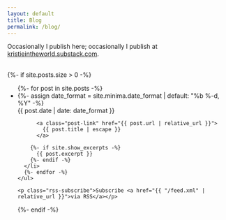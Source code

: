 ```yaml
---
layout: default
title: Blog
permalink: /blog/
---
```


<div class="home">
      <p>Occasionally I publish here; occasionally I publish at <a href="https://kristieintheworld.substack.com/">kristieintheworld.substack.com</a>.</p>

<br>
{%- if site.posts.size > 0 -%}
<ul class="post-list">
{%- for post in site.posts -%}
<li>
{%- assign date_format = site.minima.date_format | default: "%b %-d, %Y" -%}
<div class="post-meta">{{ post.date | date: date_format }}</div>

          <a class="post-link" href="{{ post.url | relative_url }}">
            {{ post.title | escape }}
          </a>

        {%- if site.show_excerpts -%}
          {{ post.excerpt }}
        {%- endif -%}
      </li>
      {%- endfor -%}
    </ul>

    <p class="rss-subscribe">Subscribe <a href="{{ "/feed.xml" | relative_url }}">via RSS</a></p>

{%- endif -%}

</div>
